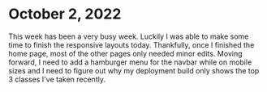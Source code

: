 # October 2, 2022

This week has been a very busy week. Luckily I was able to make some time to finish the responsive layouts
today. Thankfully, once I finished the home page, most of the other pages only needed minor edits. Moving forward,
I need to add a hamburger menu for the navbar while on mobile sizes and I need to figure out why my deployment
build only shows the top 3 classes I've taken recently. 